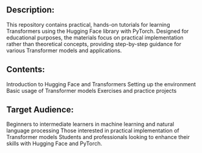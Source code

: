 ## Description:

This repository contains practical, hands-on tutorials for learning Transformers using the Hugging Face library with PyTorch. Designed for educational purposes, the materials focus on practical implementation rather than theoretical concepts, providing step-by-step guidance for various Transformer models and applications.

## Contents:

Introduction to Hugging Face and Transformers
Setting up the environment
Basic usage of Transformer models
Exercises and practice projects

## Target Audience:

Beginners to intermediate learners in machine learning and natural language processing
Those interested in practical implementation of Transformer models
Students and professionals looking to enhance their skills with Hugging Face and PyTorch.
